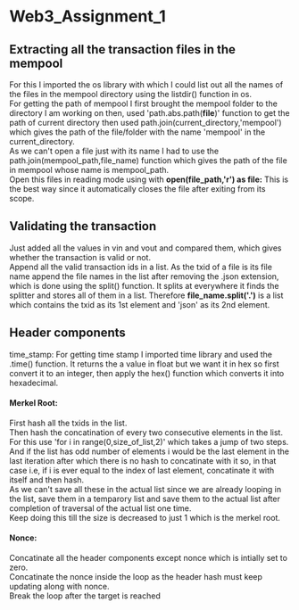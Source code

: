 # Web3_Assignment_1

## Extracting all the transaction files in the mempool
For this I imported the os library with which I could list out all the names of the files in the mempool directory using the listdir() function in os.<br>
For getting the path of mempool I first brought the mempool folder to the directory I am working on then, used 'path.abs.path(__file__)' function to get the path of current directory then used path.join(current_directory,'mempool') which gives the path of the file/folder with the name 'mempool' in the current_directory.<br>
As we can't open a file just with its name I had to use the path.join(mempool_path,file_name) function which gives the path of the file in mempool whose name is mempool_path.<br>
Open this files in reading mode using with <b>open(file_path,'r') as file:</b>  This is the best way since it automatically closes the file after exiting from its scope.<br>

## Validating the transaction
Just added all the values in vin and vout and compared them, which gives whether the transaction is valid or not.<br>
Append all the valid transaction ids in a list. As the txid of a file is its file name append the file names in the list after removing the .json extension, which is done using the split() function. It splits at everywhere it finds the splitter and stores all of them in a list. Therefore <b>file_name.split('.')</b> is a list which contains the txid as its 1st element and 'json' as its 2nd element.<br>

## Header components
time_stamp: For getting time stamp I imported time library and used the .time() function. It returns the a value in float but we want it in hex so first convert it to an integer, then apply the hex() function which converts it into hexadecimal.<br>
#### Merkel Root:
First hash all the txids in the list.<br>
Then hash the concatination of every two consecutive elements in the list. For this use 'for i in  range(0,size_of_list,2)' which takes a jump of two steps. And if the list has odd number of elements i would be the last element in the last iteration after which there is no hash to concatinate with it so, in that case i.e, if i is ever equal to the index of last element, concatinate it with itself and then hash.<br>
As we can't save all these in the actual list since we are already looping in the list, save them in a temparory list and save them to the actual list after completion of traversal of the actual list one time. <br>
Keep doing this till the size is decreased to just 1 which is the merkel root.<br>

#### Nonce:
Concatinate all the header components except nonce which is intially set to zero.<br>
Concatinate the nonce inside the loop as the header hash must keep updating along with nonce.<br>
Break the loop after the target is reached
